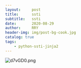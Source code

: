 ```yaml
---
layout:     post
title:      ssti
subtitle:   ssti
date:       2020-08-29
author:     RRY
header-img: img/post-bg-cook.jpg
catalog: true
tags:
    - python-ssti-jinja2
---
```



![d7vGD0.png](https://s1.ax1x.com/2020/08/29/d7vGD0.png)
